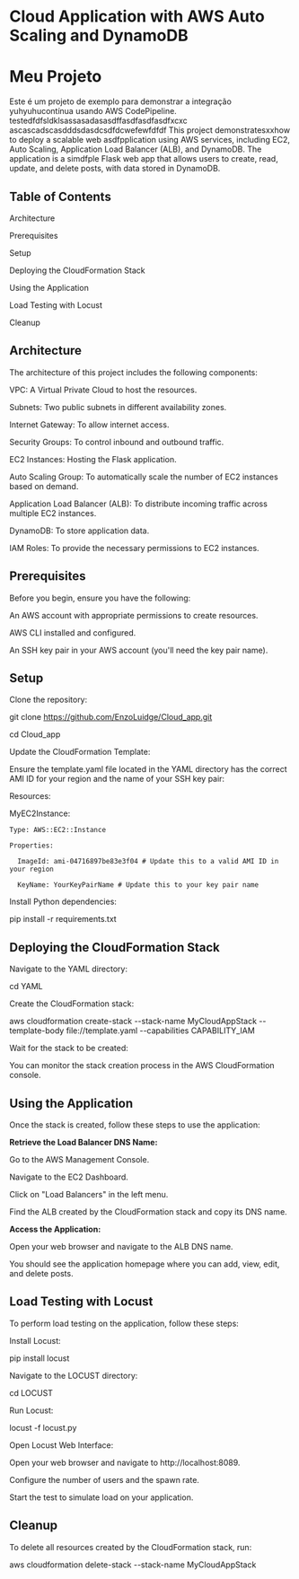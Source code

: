 # Cloud Application with AWS Auto Scaling and DynamoDB
# Meu Projeto

Este é um projeto de exemplo para demonstrar a integração yuhyuhucontínua usando AWS CodePipeline.
testedfdfsldklsassasadasasdffasdfasdfasdfxcxc
ascascadscasdddsdasdcsdfdcwefewfdfdf
This project demonstratesxxhow to deploy a scalable web asdfpplication using AWS services, including EC2, Auto Scaling, Application Load Balancer (ALB), and DynamoDB. The application is a simdfple Flask web app that allows users to create, read, update, and delete posts, with data stored in DynamoDB.

## Table of Contents

Architecture

Prerequisites

Setup

Deploying the CloudFormation Stack

Using the Application

Load Testing with Locust

Cleanup


## Architecture

The architecture of this project includes the following components:

VPC: A Virtual Private Cloud to host the resources.

Subnets: Two public subnets in different availability zones.

Internet Gateway: To allow internet access.

Security Groups: To control inbound and outbound traffic.

EC2 Instances: Hosting the Flask application.

Auto Scaling Group: To automatically scale the number of EC2 instances based on demand.

Application Load Balancer (ALB): To distribute incoming traffic across multiple EC2 instances.

DynamoDB: To store application data.

IAM Roles: To provide the necessary permissions to EC2 instances.


## Prerequisites

Before you begin, ensure you have the following:

An AWS account with appropriate permissions to create resources.

AWS CLI installed and configured.

An SSH key pair in your AWS account (you'll need the key pair name).

## Setup

Clone the repository:

git clone https://github.com/EnzoLuidge/Cloud_app.git

cd Cloud_app

Update the CloudFormation Template:

Ensure the template.yaml file located in the YAML directory has the correct AMI ID for your region and the name of your SSH key pair:


Resources:

  MyEC2Instance:
  
    Type: AWS::EC2::Instance
    
    Properties:
    
      ImageId: ami-04716897be83e3f04 # Update this to a valid AMI ID in your region
      
      KeyName: YourKeyPairName # Update this to your key pair name

Install Python dependencies:

pip install -r requirements.txt

## Deploying the CloudFormation Stack

Navigate to the YAML directory:

cd YAML

Create the CloudFormation stack:

aws cloudformation create-stack --stack-name MyCloudAppStack --template-body file://template.yaml --capabilities CAPABILITY_IAM

Wait for the stack to be created:

You can monitor the stack creation process in the AWS CloudFormation console.

## Using the Application

Once the stack is created, follow these steps to use the application:

**Retrieve the Load Balancer DNS Name:**

Go to the AWS Management Console.

Navigate to the EC2 Dashboard.

Click on "Load Balancers" in the left menu.

Find the ALB created by the CloudFormation stack and copy its DNS name.

**Access the Application:**

Open your web browser and navigate to the ALB DNS name.

You should see the application homepage where you can add, view, edit, and delete posts.

## Load Testing with Locust

To perform load testing on the application, follow these steps:

Install Locust:

pip install locust

Navigate to the LOCUST directory:

cd LOCUST

Run Locust:

locust -f locust.py

Open Locust Web Interface:

Open your web browser and navigate to http://localhost:8089.

Configure the number of users and the spawn rate.

Start the test to simulate load on your application.

## Cleanup

To delete all resources created by the CloudFormation stack, run:

aws cloudformation delete-stack --stack-name MyCloudAppStack
